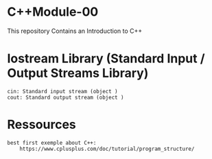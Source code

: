 # C++Module-00
This repository Contains an Introduction to C++

# Iostream Library (Standard Input / Output Streams Library)

    cin: Standard input stream (object )
    cout: Standard output stream (object )

# Ressources 

    best first exemple about C++:
        https://www.cplusplus.com/doc/tutorial/program_structure/
